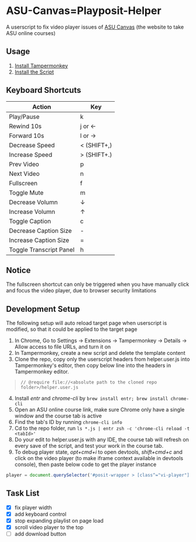 # ASU-Canvas=Playposit-Helper

A userscript to fix video player issues of [ASU Canvas](https://canvas.asu.edu) (the website to take ASU online courses)

## Usage
1. [Install Tampermonkey](https://chrome.google.com/webstore/detail/tampermonkey/dhdgffkkebhmkfjojejmpbldmpobfkfo)
2. [Install the Script](https://github.com/nendonerd/ASU-Canvas-Playposit-Helper/raw/main/helper.user.js)

## Keyboard Shortcuts
| Action                  | Key         |
| ----------------------- | ----------- |
| Play/Pause              | k           |
| Rewind 10s              | j or ←      |
| Forward 10s             | l or →      |
| Decrease Speed          | < (SHIFT+,) |
| Increase Speed          | > (SHIFT+.) |
| Prev Video              | p           |
| Next Video              | n           |
| Fullscreen              | f           |
| Toggle Mute             | m           |
| Decrease Volumn         | ↓           |
| Increase Volumn         | ↑           |
| Toggle Caption          | c           |
| Decrease Caption Size   | -           |
| Increase Caption Size   | =           |
| Toggle Transcript Panel | h           |

## Notice
The fullscreen shortcut can only be triggered when you have manually click and focus the video player, due to browser security limitations

## Development Setup
The following setup will auto reload target page when userscript is modified, so that it could be applied to the target page

1. In Chrome, Go to Settings -> Extensions -> Tampermonkey -> Details -> Allow access to file URLs, and turn it on
2. In Tampermonkey, create a new script and delete the template content
3. Clone the repo, copy only the userscript headers from helper.user.js into Tampermonkey's editor, then copy below line into the headers in Tampermonkey editor. 
> `// @require file://<absolute path to the cloned repo folder>/helper.user.js`
4. Install *entr* and *chrome-cli* by `brew install entr; brew install chrome-cli`
4. Open an ASU online course link, make sure Chrome only have a single window and the course tab is active
5. Find the tab's ID by running `chrome-cli info`
6. Cd to the repo folder, run `ls *.js | entr zsh -c 'chrome-cli reload -t <tabId>'`
7. Do your edit to helper.user.js with any IDE, the course tab will refresh on every save of the script, and test your work in the course tab.
8. To debug player state, *opt+cmd+i* to open devtools, *shift+cmd+c* and click on the video player (to make iframe context available in devtools console), then paste below code to get the player instance
```js
player = document.querySelector('#posit-wrapper > [class^="vi-player"]').__vue__
```

## Task List
  - [x] fix player width
  - [x] add keyboard control
  - [x] stop expanding playlist on page load
  - [x] scroll video player to the top
  - [ ] add download button
